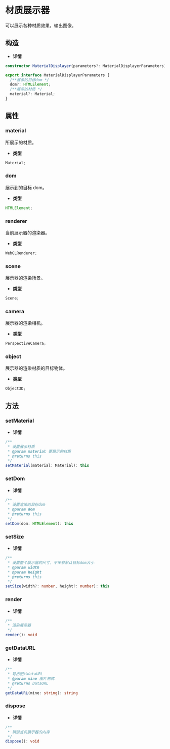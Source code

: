 # 材质展示器

可以展示各种材质效果，输出图像。

## 构造

- **详情**

```ts
constructor MaterialDisplayer(parameters?: MaterialDisplayerParameters): MaterialDisplayer

export interface MaterialDisplayerParameters {
  /**展示的目标dom */
  dom?: HTMLElement;
  /**展示的材质 */
  material?: Material;
}
```

## 属性

### material

所展示的材质。

- **类型**

```ts
Material;
```

### dom

展示到的目标 dom。

- **类型**

```ts
HTMLElement;
```

### renderer

当前展示器的渲染器。

- **类型**

```ts
WebGLRenderer;
```

### scene

展示器的渲染场景。

- **类型**

```ts
Scene;
```

### camera

展示器的渲染相机。

- **类型**

```ts
PerspectiveCamera;
```

### object

展示器的渲染材质的目标物体。

- **类型**

```ts
Object3D;
```

## 方法

### setMaterial

- **详情**

```ts
/**
 * 设置展示材质
 * @param material 要展示的材质
 * @returns this
 */
setMaterial(material: Material): this
```

### setDom

- **详情**

```ts
/**
 * 设置渲染的目标dom
 * @param dom
 * @returns this
 */
setDom(dom: HTMLElement): this
```

### setSize

- **详情**

```ts
/**
 * 设置整个展示器的尺寸，不传参默认目标dom大小
 * @param width
 * @param height
 * @returns this
 */
setSize(width?: number, height?: number): this
```

### render

- **详情**

```ts
/**
 * 渲染展示器
 */
render(): void
```

### getDataURL

- **详情**

```ts
/**
 * 导出图片dataURL
 * @param mine 图片格式
 * @returns DataURL
 */
getDataURL(mine: string): string
```

### dispose

- **详情**

```ts
/**
 * 销毁当前展示器的内存
 */
dispose(): void
```
